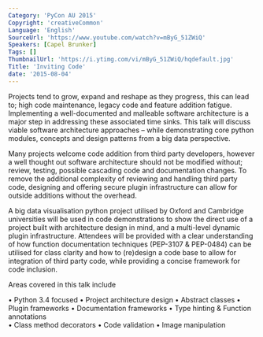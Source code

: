```yaml
---
Category: 'PyCon AU 2015'
Copyright: 'creativeCommon'
Language: 'English'
SourceUrl: 'https://www.youtube.com/watch?v=mByG_51ZWiQ'
Speakers: [Capel Brunker]
Tags: []
ThumbnailUrl: 'https://i.ytimg.com/vi/mByG_51ZWiQ/hqdefault.jpg'
Title: 'Inviting Code'
date: '2015-08-04'
---
```

Projects tend to grow, expand and reshape as they progress, this can lead to; high code maintenance, legacy code and feature addition fatigue. Implementing a well-documented and malleable software architecture is a major step in addressing these associated time sinks. This talk will discuss viable software architecture approaches – while demonstrating core python modules, concepts and design patterns from a big data perspective.

Many projects welcome code addition from third party developers, however a well thought out software architecture should not be modified without; review, testing, possible cascading code and documentation changes. To remove the additional complexity of reviewing and handling third party code, designing and offering secure plugin infrastructure can allow for outside additions without the overhead. 

A big data visualisation python project utilised by Oxford and Cambridge universities will be used in code demonstrations to show the direct use of a project built with architecture design in mind, and a multi-level dynamic plugin infrastructure. Attendees will be provided with a clear understanding of how function documentation techniques (PEP-3107 & PEP-0484) can be utilised for class clarity and how to (re)design a code base to allow for integration of third party code, while providing a concise framework for code inclusion. 

Areas covered in this talk include

• Python 3.4 focused
• Project architecture design
• Abstract classes
• Plugin frameworks
• Documentation frameworks
• Type hinting & Function annotations  
• Class method decorators
• Code validation
• Image manipulation
